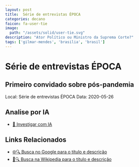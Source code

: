 ```yaml
---
layout: post
title:  Série de entrevistas ÉPOCA
categories: decano
faicon: fa-user-tie
image:
  path: "/assets/solid/user-tie.svg"
description: "Ator Político ou Ministro da Suprema Corte?"
tags: ['gilmar-mendes', 'brasilia', 'brasil']
---
```


# Série de entrevistas ÉPOCA
## Primeiro convidado sobre pós-pandemia
Local: Série de entrevistas ÉPOCA
Data: 2020-05-26

## Analise por IA
- [🤖 Investigar com IA](https://www.perplexity.ai/search?q=%22Gilmar%20Mendes%22%20%2B%20S%C3%A9rie%20de%20entrevistas%20%C3%89POCA%20Primeiro%20convidado%20sobre%20p%C3%B3s-pandemia%20Bras%C3%ADlia%2C%20Brasil)

## Links Relacionados
- [🌐🔍 Busca no Google para o título e descrição](https://www.google.com/search?q=%22Gilmar%20Mendes%22%20%2B%20S%C3%A9rie%20de%20entrevistas%20%C3%89POCA%20Primeiro%20convidado%20sobre%20p%C3%B3s-pandemia%20Bras%C3%ADlia%2C%20Brasil)
- [📖🔍 Busca na Wikipedia para o título e descrição](https://pt.wikipedia.org/w/index.php?search=%22Gilmar%20Mendes%22%20%2B%20S%C3%A9rie%20de%20entrevistas%20%C3%89POCA%20Primeiro%20convidado%20sobre%20p%C3%B3s-pandemia%20Bras%C3%ADlia%2C%20Brasil)

